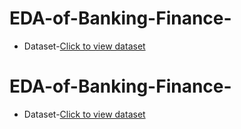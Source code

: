 # EDA-of-Banking-Finance-
* Dataset-[Click to view dataset](https://www.kaggle.com/datasets/nitindatta/finance-data)
# EDA-of-Banking-Finance-
* Dataset-[Click to view dataset](https://www.kaggle.com/datasets/nitindatta/finance-data)

